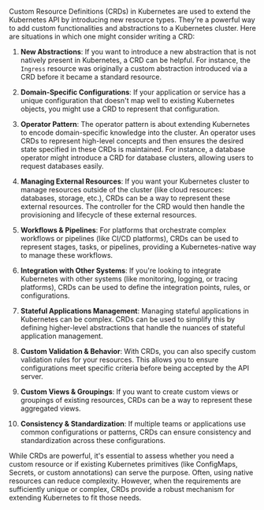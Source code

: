 Custom Resource Definitions (CRDs) in Kubernetes are used to extend the Kubernetes API by introducing new resource types. They're a powerful way to add custom functionalities and abstractions to a Kubernetes cluster. Here are situations in which one might consider writing a CRD:

1. **New Abstractions**: If you want to introduce a new abstraction that is not natively present in Kubernetes, a CRD can be helpful. For instance, the `Ingress` resource was originally a custom abstraction introduced via a CRD before it became a standard resource.

2. **Domain-Specific Configurations**: If your application or service has a unique configuration that doesn't map well to existing Kubernetes objects, you might use a CRD to represent that configuration.

3. **Operator Pattern**: The operator pattern is about extending Kubernetes to encode domain-specific knowledge into the cluster. An operator uses CRDs to represent high-level concepts and then ensures the desired state specified in these CRDs is maintained. For instance, a database operator might introduce a CRD for database clusters, allowing users to request databases easily.

4. **Managing External Resources**: If you want your Kubernetes cluster to manage resources outside of the cluster (like cloud resources: databases, storage, etc.), CRDs can be a way to represent these external resources. The controller for the CRD would then handle the provisioning and lifecycle of these external resources.

5. **Workflows & Pipelines**: For platforms that orchestrate complex workflows or pipelines (like CI/CD platforms), CRDs can be used to represent stages, tasks, or pipelines, providing a Kubernetes-native way to manage these workflows.

6. **Integration with Other Systems**: If you're looking to integrate Kubernetes with other systems (like monitoring, logging, or tracing platforms), CRDs can be used to define the integration points, rules, or configurations.

7. **Stateful Applications Management**: Managing stateful applications in Kubernetes can be complex. CRDs can be used to simplify this by defining higher-level abstractions that handle the nuances of stateful application management.

8. **Custom Validation & Behavior**: With CRDs, you can also specify custom validation rules for your resources. This allows you to ensure configurations meet specific criteria before being accepted by the API server.

9. **Custom Views & Groupings**: If you want to create custom views or groupings of existing resources, CRDs can be a way to represent these aggregated views.

10. **Consistency & Standardization**: If multiple teams or applications use common configurations or patterns, CRDs can ensure consistency and standardization across these configurations.

While CRDs are powerful, it's essential to assess whether you need a custom resource or if existing Kubernetes primitives (like ConfigMaps, Secrets, or custom annotations) can serve the purpose. Often, using native resources can reduce complexity. However, when the requirements are sufficiently unique or complex, CRDs provide a robust mechanism for extending Kubernetes to fit those needs.